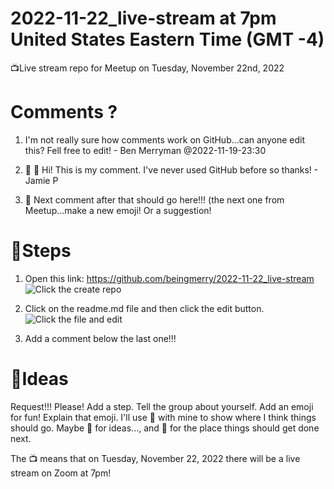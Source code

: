 # 2022-11-22_live-stream at 7pm United States Eastern Time (GMT -4)
📺Live stream repo for Meetup on Tuesday, November 22nd, 2022
# Comments ?
1. I'm not really sure how comments work on GitHub...can anyone edit this?  Fell free to edit! - Ben Merryman @2022-11-19-23:30

2. 🚩 🦄 Hi! This is my comment. I've never used GitHub before so thanks! - Jamie P

3. 🚩 Next comment after that should go here!!! (the next one from Meetup...make a new emoji! Or a suggestion!

# 🎯Steps
1. Open this link: https://github.com/beingmerry/2022-11-22_live-stream
![Click the create repo](https://github.com/beingmerry/2022-11-22_live-stream/blob/main/Screenshot%202022-11-19%20232617.png)

2. Click on the readme.md file and then click the edit button.
![Click the file and edit](https://github.com/beingmerry/2022-11-22_live-stream/blob/main/Screenshot%202022-11-19%20233206.png)

3. Add a comment below the last one!!! 


# 🧪Ideas
Request!!! Please! Add a step. Tell the group about yourself.  Add an emoji for fun! Explain that emoji. I'll use 🎯 with mine to show where I think things should go. Maybe 🧪 for ideas..., and 🚩 for the place things should get done next.

The 📺 means that on Tuesday, November 22, 2022 there will be a live stream on Zoom at 7pm!
